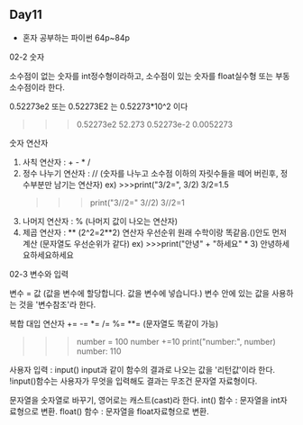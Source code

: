 ## Day11

* 혼자 공부하는 파이썬 64p~84p

02-2 숫자

소수점이 없는 숫자를 int정수형이라하고, 소수점이 있는 숫자를 float실수형 또는 
부동 소수점이라 한다.

0.52273e2 또는 0.52273E2
는 0.52273*10^2 이다
>>>0.52273e2
52.273
>>>0.52273e-2
0.0052273

숫자 연산자
1. 사칙 연산자 : + - * /
2. 정수 나누기 연산자 : // (숫자를 나누고 소수점 이하의 자릿수들을 떼어 버린후, 정수부분만 남기는 연산자) 
 ex) >>>print("3/2=", 3/2)
     3/2=1.5
     >>>print("3//2=" 3//2)
     3//2=1
3. 나머지 연산자 : % (나머지 값이 나오는 연산자)
4. 제곱 연산자 : ** (2^2=2**2)
 연산자 우선순위 원래 수학이랑 똑같음.()안도 먼저계산
 (문자열도 우선순위가 같다)
 ex) >>>print("안녕" + "하세요" * 3)
     안녕하세요하세요하세요

02-3 변수와 입력

변수 = 값 (값을 변수에 할당합니다. 값을 변수에 넣습니다.)
변수 안에 있는 값을 사용하는 것을 '변수참조'라 한다.

복합 대입 연산자
+=
-=
*=
/=
%=
**=
(문자열도 똑같이 가능)
>>>number = 100
>>>number +=10
>>>print("number:", number)
number: 110

사용자 입력 : input()
input과 같이 함수의 결과로 나오는 값을 '리턴값'이라 한다.
!input()함수는 사용자가 무엇을 입력해도 결과는 무조건 문자열 자료형이다.

문자열을 숫자열로 바꾸기, 영어로는 캐스트(cast)라 한다.
int() 함수 : 문자열을 int자료형으로 변환.
float() 함수 : 문자열을 float자료형으로 변환.
